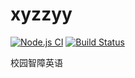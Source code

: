 # xyzzyy
[![Node.js CI](https://github.com/wxh06/xyzzyy/workflows/Node.js%20CI/badge.svg)](https://github.com/wxh06/xyzzyy/actions?query=workflow%3A%22Node.js+CI%22)
[![Build Status](https://www.travis-ci.org/wxh06/xyzzyy.svg)](https://www.travis-ci.org/wxh06/xyzzyy)

校园智障英语
